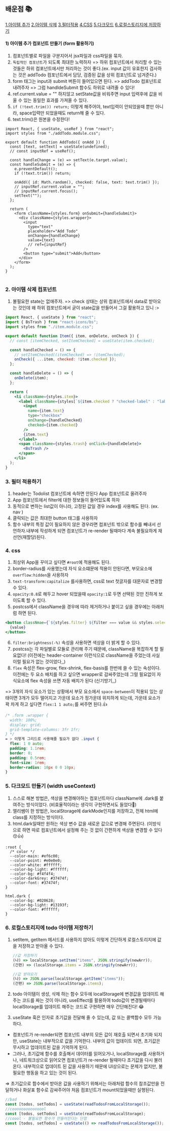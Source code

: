 ## 배운점 📚

[1.아이템 추가](#1-아이템-추가-컴포넌트-만들기-form-활용하기)
[2.아이템 삭제](#2-아이템-삭제-컴포넌트)
[3.필터적용](#3-필터-적용하기)
[4.CSS](#4-css)
[5.다크모드](#5-다크모드-만들기-width-usecontext)
[6.로컬스토리지에 저장하기](#6-로컬스토리지에-todo-아이템-저장하기)

#### 1) 아이템 추가 컴포넌트 만들기 (form 활용하기)

1. 컴포넌트별로 파일을 구분지어서 jsx파일과 css파일을 묶자.
2. `독립적인 컴포넌트`가 되도록 최대한 노력하자
   => 하위 컴포넌트에서 처리할 수 있는 것들은 하위 컴포넌트에서만 처리하는 것이 좋다.(ex. input 값이 유효한지 검사하는 것은 addTodo 컴포넌트에서 담당, 검증된 값을 상위 컴포넌트로 넘겨준다.)
3. form 태그는 input과 submit 버튼이 들어있으면 된다.
   => addTodo 컴포넌트로 내려주자
   => 그럼 handldeSubmit 함수도 하위로 내려줄 수 있다!
4. ref.current.value = "" 하지않고 setState값을 비워주면 input 입력후에 값을 비울 수 있는 동일한 효과를 가져올 수 있다.
5. `if (!text.trim()) return;` 이렇게 해주어야, text입력이 안되었을때 뿐만 아니라, space입력만 되었을때도 return해 줄 수 있다.
6. text.trim()은 원본을 수정한다!

```JSX
import React, { useState, useRef } from "react";
import styles from "./addTodo.module.css";

export default function AddTodo({ onAdd }) {
  const [text, setText] = useState(undefined);
  // const inputRef = useRef();

  const handleChange = (e) => setText(e.target.value);
  const handleSubmit = (e) => {
    e.preventDefault();
    if (!text.trim()) return;

    onAdd({ id: Math.random(), checked: false, text: text.trim() });
    // inputRef.current.value = "";
    // inputRef.current.focus();
    setText("");
  };

  return (
    <form className={styles.form} onSubmit={handleSubmit}>
      <div className={styles.wrapper}>
        <input
          type="text"
          placeholder="Add Todo"
          onChange={handleChange}
          value={text}
          // ref={inputRef}
        />
        <button type="submit">Add</button>
      </div>
    </form>
  );
}


```

### 2. 아이템 삭제 컴포넌트

1. 불필요한 state는 없애주자.
   => check 상태는 상위 컴포넌트에서 data로 받아오는 것인데 왜 하위 컴포넌트에서 굳이 state값을 만들어서 그걸 활용하고 있니 :>

```jsx
import React, { useState } from "react";
import { BsTrash } from "react-icons/bs";
import styles from "./item.module.css";

export default function Item({ item, onDelete, onCheck }) {
  // const [itemChecked, setItemChecked] = useState(item.checked);

  const handleChecked = () => {
    // setItemChecked((itemChecked) => !itemChecked);
    onCheck({ ...item, checked: !item.checked });
  };

  const handleDelete = () => {
    onDelete(item);
  };

  return (
    <li className={styles.item}>
      <label className={styles[`${item.checked ? "checked-label" : "label"}`]}>
        <input
          name={item.text}
          type="checkbox"
          onChange={handleChecked}
          checked={item.checked}
        />
        {item.text}
      </label>
      <span className={styles.trash} onClick={handleDelete}>
        <BsTrash />
      </span>
    </li>
  );
}
```

### 3. 필터 적용하기

1. header는 Todolist 컴포넌트에 속하면 안된다 App 컴포넌트로 올려주자
2. App 컴포넌트에서 filter에 대한 정보들이 들어있도록 하자
3. 동적으로 변하는 list값이 아니라, 고정된 값일 경우 index를 사용해도 된다. (ex. nav )
4. 클릭되는 값은 최대한 button 태그를 사용하자
5. 함수 내부의 특정 값이 필요하지 않은 경우라면 컴포넌트 밖으로 함수를 빼내서 선언하자.내부에 작성하게 되면 컴포넌트가 re-render 될때마다 계속 불필요하게 재선언(재할당)된다.

### 4. css

1. 최상위 App을 꾸미고 싶다면 `#root`에 적용해도 된다.
2. border-radius를 사용했는데 자식 요소떄문에 적용이 안된다면, 부모요소에 `overflow:hidden`을 사용하자
3. `text-transform:capitalize` 를사용하면, css로 text 첫글자를 대문자로 변경할 수 있다.
4. `opacity:0.8`로 해두고 hover 되었을때 `opacity:1`로 두면 선택된 것만 진하게 보이도록 할 수 있다.
5. postcss에서 className을 경우에 따라 제거하거나 붙이고 싶을 경우에는 아래처럼 하면 된다.

```jsx
<button classNmae={`${styles.filter} ${filter === value && styles.selected} `}>
  {value}
</button>
```

6. `filter:brightness(-%)` 속성을 사용하면 색상을 더 밝게 할 수 있다.
7. postcss는 각 파일별로 모듈로 관리해 주기 때문에, className을 복잡하게 할 필요없다!
   (이전에는 header-container 이런식으로 className을 주었는데 사실 이럴 필요가 없는 것이었다,,)
8. `flex` 속성은 flex-grow, flex-shrink, flex-basis를 한번에 쓸 수 있는 속성이다. 이전에는 두 요소 배치를 하고 싶으면 wrapper로 감싸주었는데 그럴 필요없이 자식요소에 flex 속성을 쓰면 자동 배치가 된다 (신기방기,,)

=> 3개의 자식 요소가 있는 상황에서 부모 요소에서 `space-between`이 적용되 있는 상태이면 3개가 모두 떨어지고 가운데 요소가 정가운데 위치하게 되는데, 가운데 요소가 꽉 차게 하고 싶다면 `flex:1 1 auto;`를 써주면 된다.👍

```css
/* .form .wrapper {
  width: 100%;
  display: grid;
  grid-template-columns: 3fr 1fr;
} */
= > 이렇게 그리드로 사용해줄 필요가 없다 .input {
  flex: 1 0 auto;
  padding: 1.1rem;
  border: 0;
  padding: 0.5rem;
  font-size: 1rem;
  border-radius: 10px 0 0 10px;
}
```

### 5. 다크모드 만들기 (width useContext)

1. 스스로 해본 방법은, 색상을 변경해야하는 컴포넌트마다 className에 .dark를 붙여주는 방식이었다. (비효율적이라는 생각이 구현하면서도 들었다🤔)
2. 엘리쌤이 한 방법은, localStorage에 darkMode인지를 저장하고, 전체 html에 class를 지정하는 방식이다.
3. html.dark일때만 원하는 색상 변수 값을 새로운 값으로 변경해 주면된다. (이방식으로 하면 따로 컴포넌트에서 설정해 주는 것 없이 간편하게 색상을 변경할 수 있다😚👍)

```
:root {
  /* color */
  --color-main: #ef6c00;
  --color-point: #e0e0e0;
  --color-white: #ffffff;
  --color-bg-light: #ffffff;
  --color-bg: #f4f4f4;
  --color-darkGrey: #37474f;
  --color-font: #37474f;
}

html.dark {
  --color-bg: #020628;
  --color-bg-light: #13193f;
  --color-font: #ffffff;
}
```

### 6. 로컬스토리지에 todo 아이템 저장하기

1.  setItem, getItem 메서드를 사용하지 않아도 이렇게 간단하게 로컬스토리지에 값을 저장하고 받아올 수 있다.

    ```jsx
    //값 저장하기
    (나) => localStorage.setItem("items", JSON.stringify(newArr));
    (간편) => (localStorage.items = JSON.stringify(newArr));

    //값 받아오기
    (나) => JSON.parse(localStorage.getItem("items"));
    (간편) => JSON.parse(localStorage.items);
    ```

2.  todo 아이템이 생성, 삭제 하는 함수 모두에 localStorage에 변경값을 업데이트 해주는 코드를 짜는 것이 아니라, useEffect를 활용하여 todo값이 변경될때마다 localStorage를 업데이트 해주는 코드로 구현하면 매우 간단해진다! 😂
3.  useState 훅은 인자로 초기값을 전달해 줄 수 있는데, 값 또는 콜백함수 모두 가능하다.

- 컴포넌트가 re-render되면 컴포넌트 내부의 모든 값이 재호출 되면서 초기화 되지만, useState는 내부적으로 값을 기억한다. 내부의 값이 업데이트 되면, 초기값은 무시하고 업데이트된 값을 기억하게 된다.
- 그러나, 초기값에 함수를 호출해서 데이터를 읽어오거나, localStorage를 사용하거나, 네트워크상으로 읽어오면 컴포넌트가 re-render 될때마다 초기값을 다시 불러온다. 내부적으로 업데이트 된 값을 사용하기 때문에 UI상으로는 문제가 없지만, 불필요한 행동을 하고 있는 것이 된다.

⇒ 초기값으로 함수에서 받아온 값을 사용하기 위해서는 아래처럼 함수의 참조값만을 전달하거나 화살표 함수로 감싸주어야 처음 컴포넌트가 mount되었을때만 실행된다.

```jsx
//bad
const [todos, setTodos] = useState(readTodosFromLocalStorage());
//cooooooooooooool
const [todos, setTodos] = useState(readTodosFromLocalStorage);
//coool - 불필요한 함수가 만들어진다는 단점
const [todos, setTodos] = useState(() => readTodosFromLocalStorage());
```
